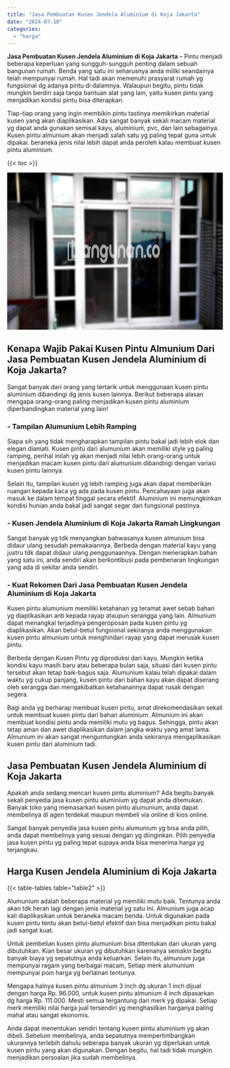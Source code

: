 ```yaml
---
title: "Jasa Pembuatan Kusen Jendela Aluminium di Koja Jakarta"
date: "2024-07-10"
categories: 
  - "harga"
---
```


**Jasa Pembuatan Kusen Jendela Aluminium di Koja Jakarta** – Pintu menjadi beberapa keperluan yang sungguh-sungguh penting dalam sebuah bangunan rumah. Benda yang satu ini seharusnya anda miliki seandainya telah mempunyai rumah. Hal tadi akan memenuhi prasyarat rumah yg fungsional dg adanya pintu di dalamnya. Walaupun begitu, pintu tidak mungkin berdiri saja tanpa bantuan alat yang lain, yaitu kusen pintu yang menjadikan kondisi pintu bisa diterapkan.

Tiap-tiap orang yang ingin membikin pintu tastinya memikirkan material kusen yang akan diaplikasikan. Ada sangat banyak sekali macam material yg dapat anda gunakan semisal kayu, aluminium, pvc, dan lain sebagainya. Kusen pintu almunium akan menjadi salah satu yg paling tepat guna untuk dipakai. beraneka jenis nilai lebih dapat anda peroleh kalau membuat kusen pintu aluminium.

{{< toc >}}

![Jasa Pembuatan Kusen Jendela Aluminium di Koja Jakarta](/images/harga-kusen-jendela-alumunium-33.png)

## Kenapa Wajib Pakai Kusen Pintu Almunium Dari Jasa Pembuatan Kusen Jendela Aluminium di Koja Jakarta?

Sangat banyak dari orang yang tertarik untuk menggunaan kusen pintu aluminium dibandingi dg jenis kusen lainnya. Berikut beberapa alasan mengapa orang-orang paling menjadikan kusen pintu aluminium diperbandingkan material yang lain!

### \- Tampilan Alumunium Lebih Ramping

Siapa sih yang tidak mengharapkan tampilan pintu bakal jadi lebih elok dan elegan diamati. Kusen pintu dari alumunium akan memiliki style yg paling ramping, perihal inilah yg akan menjadi nilai lebih orang-orang untuk menjadikan macam kusen pintu dari alumunium dibandingi dengan variasi kusen pintu lainnya.

Selain itu, tampilan kusen yg lebih ramping juga akan dapat memberikan ruangan kepada kaca yg ada pada kusen pintu. Pencahayaan juga akan masuk ke dalam tempat tinggal secara efektif. Aluminium ini memungkinkan kondisi hunian anda bakal jadi sangat segar dan fungsional pastinya.

### \- Kusen Jendela Aluminium di Koja Jakarta Ramah Lingkungan

Sangat banyak yg tdk menyangkan bahwasanya kusen almunium bisa didaur ulang sesudah pemakaiannya. Berbeda dengan material kayu yang justru tdk dapat didaur ulang penggunaannya. Dengan menerapkan bahan yang satu ini, anda sendiri akan berkontibusi pada pembenaran lingkungan yang ada di sekitar anda sendiri.

### \- Kuat Rekomen Dari Jasa Pembuatan Kusen Jendela Aluminium di Koja Jakarta

Kusen pintu alumunium memiliki ketahanan yg teramat awet sebab bahan yg diaplikasikan anti kepada rayap ataupun serangga yang lain. Almunium dapat menangkal terjadinya pengeroposan pada kusen pintu yg diaplikasikan. Akan betul-betul fungsional sekiranya anda menggunakan kusen pintu almunium untuk menghindari rayap yang dapat merusak kusen pintu.

Berbeda dengan Kusen Pintu yg diproduksi dari kayu. Mungkin ketika kondisi kayu masih baru atau beberapa bulan saja, situasi dari kusen pintu tersebut akan tetap baik-bagus saja. Alumunium kalau telah dipakai dalam waktu yg cukup panjang, kusen pintu dari bahan kayu akan dapat diserang oleh serangga dan mengakibatkan ketahanannya dapat rusak dengan segera.

Bagi anda yg berharap membuat kusen pintu, amat direkomendasikan sekali untuk membuat kusen pintu dari bahan aluminium. Almunium ini akan membuat kondisi pintu anda memiliki mutu yg bagus. Sehingga, pintu akan tetap aman dan awet diaplikasikan dalam jangka waktu yang amat lama. Almunium ini akan sangat menguntungkan anda sekiranya mengaplikasikan kusen pintu dari aluminium tadi.

## Jasa Pembuatan Kusen Jendela Aluminium di Koja Jakarta

Apakah anda sedang mencari kusen pintu aluminium? Ada begitu banyak sekali penyedia jasa kusen pintu aluminium yg dapat anda ditemukan. Banyak toko yang memasarkan kusen pintu alumunium, anda dapat membelinya di agen terdekat maupun membeli via online di kios online.

Sangat banyak penyedia jasa kusen pintu alumunium yg bisa anda pilih, anda dapat membelinya yang sesuai dengan yg diinginkan. Pilih penyedia jasa kusen pintu yg paling tepat supaya anda bisa menerima harga yg terjangkau.

## Harga Kusen Jendela Aluminium di Koja Jakarta

{{< table-tables table="table2" >}}

Alumunium adalah beberapa material yg memiliki mutu baik. Tentunya anda akan tdk heran lagi dengan jenis material yg satu ini. Almunium juga acap kali diaplikasikan untuk beraneka macam benda. Untuk digunakan pada kusen pintu tentu akan betul-betul efektif dan bisa menjadikan pintu bakal jadi sangat kuat.

Untuk pembelian kusen pintu alumunium bisa ditentukan dari ukuran yang dibutuhkan. Kian besar ukuran yg dibutuhkan karenanya semakin begitu banyak biaya yg sepatutnya anda keluarkan. Selain itu, almunium juga mempunyai ragam yang berbagai macam, Setiap merk alumunium mempunyai poin harga yg berlainan tentunya.

Mengapa halnya kusen pintu almunium 3 inch dg ukuran 1 inch dijual dengan harga Rp. 96.000, untuk kusen pintu almunium 4 inch dipasarkan dg harga Rp. 111.000. Mesti semua tergantung dari merk yg dipakai. Setiap merk memiliki nilai harga jual tersendiri yg menghasilkan harganya paling mahal atau sangat ekonomis.

Anda dapat menentukan sendiri tentang kusen pintu aluminium yg akan dibeli. Sebelum membelinya, anda sepatutnya mempertimbangkan ukurannya terlebih dahulu seberapa banyak ukuran yg diperlukan untuk kusen pintu yang akan digunakan. Dengan begitu, hal tadi tidak mungkin menjadikan persoalan jika sudah membelinya.
